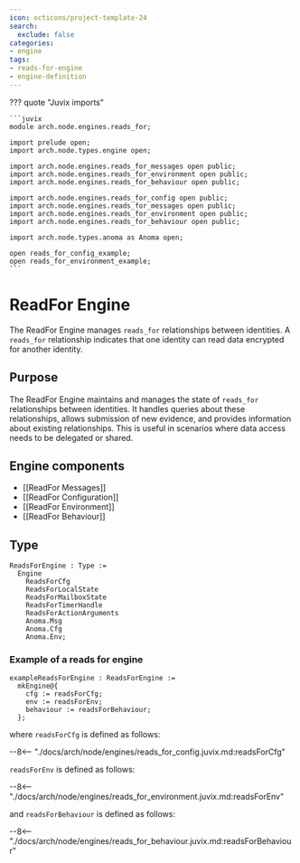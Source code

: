 ```yaml
---
icon: octicons/project-template-24
search:
  exclude: false
categories:
- engine
tags:
- reads-for-engine
- engine-definition
---
```


??? quote "Juvix imports"

    ```juvix
    module arch.node.engines.reads_for;

    import prelude open;
    import arch.node.types.engine open;

    import arch.node.engines.reads_for_messages open public;
    import arch.node.engines.reads_for_environment open public;
    import arch.node.engines.reads_for_behaviour open public;

    import arch.node.engines.reads_for_config open public;
    import arch.node.engines.reads_for_messages open public;
    import arch.node.engines.reads_for_environment open public;
    import arch.node.engines.reads_for_behaviour open public;

    import arch.node.types.anoma as Anoma open;

    open reads_for_config_example;
    open reads_for_environment_example;
    ```

# ReadFor Engine

The ReadFor Engine manages `reads_for` relationships between identities. A
`reads_for` relationship indicates that one identity can read data encrypted
for another identity.

## Purpose

The ReadFor Engine maintains and manages the state of `reads_for`
relationships between identities. It handles queries about these relationships,
allows submission of new evidence, and provides information about existing
relationships. This is useful in scenarios where data access needs to be
delegated or shared.

## Engine components

- [[ReadFor Messages]]
- [[ReadFor Configuration]]
- [[ReadFor Environment]]
- [[ReadFor Behaviour]]

## Type

<!-- --8<-- [start:ReadsForEngine] -->
```juvix
ReadsForEngine : Type :=
  Engine
    ReadsForCfg
    ReadsForLocalState
    ReadsForMailboxState
    ReadsForTimerHandle
    ReadsForActionArguments
    Anoma.Msg
    Anoma.Cfg
    Anoma.Env;
```
<!-- --8<-- [end:ReadsForEngine] -->

### Example of a reads for engine

<!-- --8<-- [start:exampleReadsForEngine] -->
```juvix
exampleReadsForEngine : ReadsForEngine :=
  mkEngine@{
    cfg := readsForCfg;
    env := readsForEnv;
    behaviour := readsForBehaviour;
  };
```
<!-- --8<-- [end:exampleReadsForEngine] -->

where `readsForCfg` is defined as follows:

--8<-- "./docs/arch/node/engines/reads_for_config.juvix.md:readsForCfg"

`readsForEnv` is defined as follows:

--8<-- "./docs/arch/node/engines/reads_for_environment.juvix.md:readsForEnv"

and `readsForBehaviour` is defined as follows:

--8<-- "./docs/arch/node/engines/reads_for_behaviour.juvix.md:readsForBehaviour"
